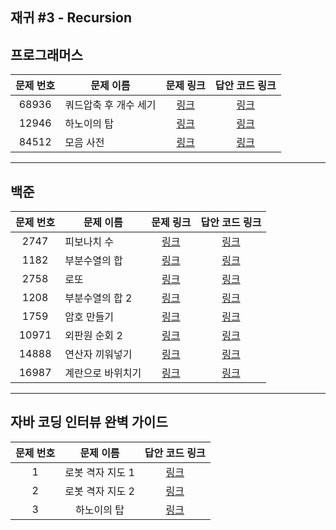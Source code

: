 ## 재귀 #3 - Recursion

프로그래머스
----------
| 문제 번호 | 문제 이름 | 문제 링크 | 답안 코드 링크 |
|:---:|---|:---:|:---:|
| 68936 | 쿼드압축 후 개수 세기 | [링크](https://school.programmers.co.kr/learn/courses/30/lessons/68936) | [링크](https://github.com/nicky-day/CodingTest/blob/main/src/main/java/org/example/recursion/programmers/001-%EC%BF%BC%EB%93%9C%EC%95%95%EC%B6%95_%ED%9B%84_%EA%B0%9C%EC%88%98_%EC%84%B8%EA%B8%B0.java) |
| 12946 | 하노이의 탑 | [링크](https://school.programmers.co.kr/learn/courses/30/lessons/12946) | [링크](https://github.com/nicky-day/CodingTest/blob/main/src/main/java/org/example/recursion/programmers/002-%ED%95%98%EB%85%B8%EC%9D%B4%EC%9D%98_%ED%83%91.java) |
| 84512 | 모음 사전 | [링크](https://school.programmers.co.kr/learn/courses/30/lessons/84512) | [링크](https://github.com/nicky-day/CodingTest/blob/main/src/main/java/org/example/recursion/programmers/003-%EB%AA%A8%EC%9D%8C_%EC%82%AC%EC%A0%84.java) |
----------

백준
------------
| 문제 번호 | 문제 이름 | 문제 링크 | 답안 코드 링크 |
|:---:|---|:---:|:---:|
| 2747  | 피보나치 수 | [링크](https://www.acmicpc.net/problem/2747) | [링크](https://github.com/nicky-day/CodingTest/blob/main/src/main/java/org/example/recursion/boj/001-%ED%94%BC%EB%B3%B4%EB%82%98%EC%B9%98_%EC%88%98.java) | 
| 1182  | 부분수열의 합 | [링크](https://www.acmicpc.net/problem/1182) | [링크](https://github.com/nicky-day/CodingTest/blob/main/src/main/java/org/example/recursion/boj/002-%EB%B6%80%EB%B6%84%EC%88%98%EC%97%B4%EC%9D%98_%ED%95%A9.java) | 
| 2758  | 로또 | [링크](https://www.acmicpc.net/problem/2758) | [링크](https://github.com/nicky-day/CodingTest/blob/main/src/main/java/org/example/recursion/boj/003-%EB%A1%9C%EB%98%90.java) |
| 1208  | 부분수열의 합 2 | [링크](https://www.acmicpc.net/problem/1208) | [링크](https://github.com/nicky-day/CodingTest/blob/main/src/main/java/org/example/recursion/boj/004-%EB%B6%80%EB%B6%84%EC%88%98%EC%97%B4%EC%9D%98_%ED%95%A9_2.java) |
| 1759  | 암호 만들기 | [링크](https://www.acmicpc.net/problem/1759) | [링크](https://github.com/nicky-day/CodingTest/blob/main/src/main/java/org/example/recursion/boj/005-%EC%95%94%ED%98%B8_%EB%A7%8C%EB%93%A4%EA%B8%B0.java) |
| 10971 | 외판원 순회 2 | [링크](https://www.acmicpc.net/problem/10971) | [링크](https://github.com/nicky-day/CodingTest/blob/main/src/main/java/org/example/recursion/boj/006-%EC%99%B8%ED%8C%90%EC%9B%90_%EC%88%9C%ED%9A%8C_2.java) |
| 14888 | 연산자 끼워넣기 | [링크](https://www.acmicpc.net/problem/14888) | [링크](https://github.com/nicky-day/CodingTest/blob/main/src/main/java/org/example/recursion/boj/007-%EC%97%B0%EC%82%B0%EC%9E%90_%EB%81%BC%EC%9B%8C%EB%84%A3%EA%B8%B0.java) |
| 16987 | 계란으로 바위치기 | [링크](https://www.acmicpc.net/problem/16987) | [링크](https://github.com/nicky-day/CodingTest/blob/main/src/main/java/org/example/recursion/boj/008-%EA%B3%84%EB%9E%80%EC%9C%BC%EB%A1%9C_%EA%B3%84%EB%9E%80%EC%B9%98%EA%B8%B0.java) |
----------

자바 코딩 인터뷰 완벽 가이드
------------
| 문제 번호 |   문제 이름    | 답안 코드 링크 |
|:-----:|:----------:|:---:|
|   1   | 로봇 격자 지도 1 | [링크](https://github.com/nicky-day/CodingTest/blob/main/src/main/java/org/example/recursion/java_coding_interview/001-%EB%A1%9C%EB%B4%87_%EA%B2%A9%EC%9E%90_%EC%A7%80%EB%8F%84-1.java) | 
|   2   | 로봇 격자 지도 2 | [링크](https://github.com/nicky-day/CodingTest/blob/main/src/main/java/org/example/recursion/java_coding_interview/002-%EB%A1%9C%EB%B4%87_%EA%B2%A9%EC%9E%90_%EC%A7%80%EB%8F%84-2.java) |
|   3   |   하노이의 탑   | [링크](https://github.com/nicky-day/CodingTest/blob/main/src/main/java/org/example/recursion/java_coding_interview/003-%ED%95%98%EB%85%B8%EC%9D%B4%EC%9D%98_%ED%83%91.java) | 
